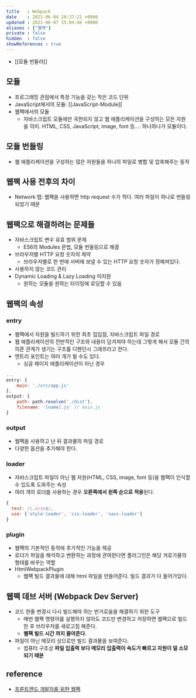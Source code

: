 ```yaml
---
title   : Webpack
date    : 2021-06-04 20:37:21 +0900
updated : 2021-06-07 15:04:46 +0900
aliases : ["웹팩"]
private : false
hidden  : false
showReferences : true
---
```

- [[모듈 번들러]]

## 모듈
- 프로그래밍 관점에서 특정 기능을 갖는 작은 코드 단위 
- JavaScript에서의 모듈: [[JavaScript-Module]] 
- 웹팩에서의 모듈
    - 자바스크립트 모듈에만 국한되지 않고 웹 애플리케이션을 구성하는 모든 자원을 의미. HTML, CSS, JavaScript, image, font 등.... 하나하나가 모듈이다.  
## 모듈 번들링  
- 웹 애플리케이션을 구성하는 많은 자원들을 하나의 파일로 병합 및 압축해주는 동작

## 웹팩 사용 전후의 차이  
- Network 탭: 웹팩을 사용하면 http request 수가 적다. 여러 파일이 하나로 번들링 되었기 때문   
  
## 웹팩으로 해결하려는 문제들  
- 자바스크립트 변수 유효 범위 문제 
  - ES6의 Modules 문법, 모듈 번들링으로 해결
- 브라우저별 HTTP 요청 숫자의 제약  
  - 브라우저별로 한 번에 서버에 보낼 수 있는 HTTP 요청 숫자가 정해져있다.  
- 사용하지 않는 코드 관리
- Dynamic Loading & Lazy Loading 미지원 
  - 원하는 모듈을 원하는 타이밍에 로딩할 수 있음 

## 웹팩의 속성 
### entry
- 웹팩에서 자원을 빌드하기 위한 최초 집입점, 자바스크립트 파일 경로 
- 웹 애플리케이션의 전반적인 구조와 내용이 담겨져야 하는데 그렇게 해서 모듈 간의 의존 관계가 생기는 구조를 디펜던시 그래프라고 한다.  
- 엔트리 포인트는 여러 개가 될 수도 있다.  
  - 싱글 페이지 애플리케이션이 아닌 경우  
```javascript
...
entry: {
    main: './src/app.js'
},
output: {
    path: path.resolve('./dist'),
    filename: '[name].js' // main.js
}
```
### output
- 웹팩을 사용하고 난 뒤 결과물의 파일 경로  
- 다양한 옵션을 추가해야 한다.  
  
### loader
- 자바스크립트 파일이 아닌 웹 자원(HTML, CSS, image, font 등)을 웹팩이 인식할 수 있도록 도와주는 속성
- 여러 개의 로더를 사용하는 경우 **오른쪽에서 왼쪽 순으로 적용**된다.  
```javascript
{
  test: /\.scss$/,
  use: ['style-loader', 'css-loader', 'sass-loader']
}
```
### plugin
- 웹팩의 기본적인 동작에 추가적인 기능을 제공  
- 로더가 파일을 해석하고 변환하는 과정에 관여한다면 플러그인은 해당 겨로가물의 형태를 바꾸는 역할 
- HtmlWebpackPlugin
    - 웹팩 빌드 결과물에 대해 html 파일을 만들어준다. 빌드 결과가 다 들어가있다.  

## 웹팩 데브 서버 (Webpack Dev Server)  
- 코드 한줄 변경시 다시 빌드해야 하는 번거로움을 해결하기 위한 도구
    - 매번 웹팩 명령어를 실행하지 않아도 코드만 변경하고 저장하면 웹팩으로 빌드한 후 브라우저를 새로고침 해준다.  
    - **웹팩 빌드 시간 까지 줄여준다.** 
- 파일이 아닌 메모리 상으로만 빌드 결과물을 보여준다.
    - 컴퓨터 구조상 **파일 입출력 보다 메모리 입출력이 속도가 빠르고 자원이 덜 소모되기 때문** 
  
## reference
- [프론트엔드 개발자를 위한 웹팩](https://inf.run/hVZe)
  

